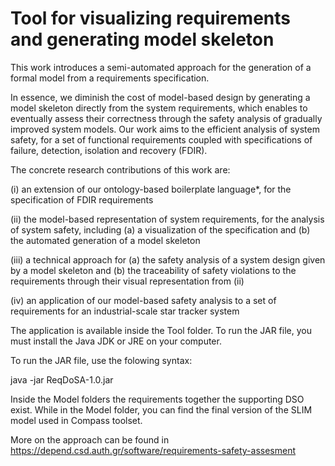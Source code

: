 # Tool for visualizing requirements and generating model skeleton

This work introduces a semi-automated approach for the generation of a formal model from a requirements specification.

In essence, we diminish the cost of model-based design by generating a model skeleton directly from the system requirements, which enables to eventually assess their correctness through the safety analysis of gradually improved system models. Our work aims to the efficient analysis of system safety, for a set of functional requirements coupled with specifications of failure, detection, isolation and recovery (FDIR).

The concrete research contributions of this work are:

(i) an extension of our ontology-based boilerplate language*, for the specification of FDIR requirements

(ii) the model-based representation of system requirements, for the analysis of system safety, including (a) a visualization of the specification and (b) the automated generation of a model skeleton

(iii) a technical approach for (a) the safety analysis of a system design given by a model skeleton and (b) the traceability of safety violations to the requirements through their visual representation from (ii)

(iv) an application of our model-based safety analysis to a set of requirements for an industrial-scale star tracker system


The application is available inside the Tool folder. To run the JAR file, you must install the Java JDK or JRE on your computer.

To run the JAR file, use the folowing syntax:

java -jar ReqDoSA-1.0.jar

Inside the Model folders the requirements together the supporting DSO exist. While in the Model folder, you can find the final version of the SLIM model used in Compass toolset.

More on the approach can be found in https://depend.csd.auth.gr/software/requirements-safety-assesment

